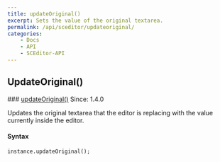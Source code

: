 ```yaml
---
title: updateOriginal()
excerpt: Sets the value of the original textarea.
permalink: /api/sceditor/updateoriginal/
categories:
    - Docs
    - API
    - SCEditor-API
---
```

## UpdateOriginal()

<article class="api method" markdown="1">
### <a id="updateOriginal" href="#updateOriginal">updateOriginal()</a> <span class="since">Since: 1.4.0</span>

Updates the original textarea that the editor is replacing with the value currently inside the editor.

#### Syntax

	instance.updateOriginal();
</article>

